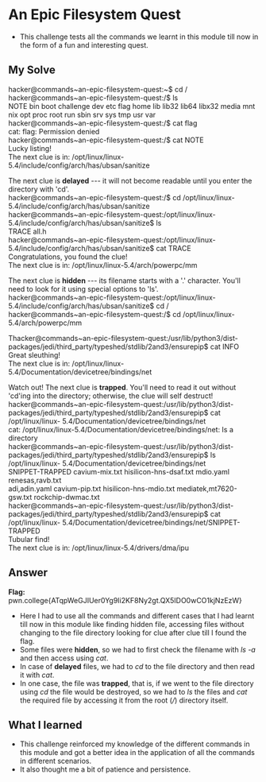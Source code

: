 # An Epic Filesystem Quest
- This challenge tests all the commands we learnt in this module till now in the form of a fun and interesting quest.

## My Solve

hacker@commands~an-epic-filesystem-quest:~$ cd /  
hacker@commands~an-epic-filesystem-quest:/$ ls  
NOTE  bin  boot  challenge  dev  etc  flag  home  lib  lib32  lib64  libx32  media  mnt  nix  opt  proc  root  run  sbin  srv  sys  tmp  usr  var  
hacker@commands~an-epic-filesystem-quest:/$ cat flag  
cat: flag: Permission denied  
hacker@commands~an-epic-filesystem-quest:/$ cat NOTE  
Lucky listing!  
The next clue is in: /opt/linux/linux-5.4/include/config/arch/has/ubsan/sanitize  
  
The next clue is **delayed** --- it will not become readable until you enter the directory with 'cd'.  
hacker@commands~an-epic-filesystem-quest:/$ cd /opt/linux/linux-5.4/include/config/arch/has/ubsan/sanitize  
hacker@commands~an-epic-filesystem-quest:/opt/linux/linux-5.4/include/config/arch/has/ubsan/sanitize$ ls  
TRACE  all.h  
hacker@commands~an-epic-filesystem-quest:/opt/linux/linux-5.4/include/config/arch/has/ubsan/sanitize$ cat TRACE  
Congratulations, you found the clue!  
The next clue is in: /opt/linux/linux-5.4/arch/powerpc/mm  
  
The next clue is **hidden** --- its filename starts with a '.' character. You'll need to look for it using special options to 'ls'.  
hacker@commands~an-epic-filesystem-quest:/opt/linux/linux-5.4/include/config/arch/has/ubsan/sanitize$ cd /  
hacker@commands~an-epic-filesystem-quest:/$ cd /opt/linux/linux-5.4/arch/powerpc/mm  
   
Thacker@commands~an-epic-filesystem-quest:/usr/lib/python3/dist-packages/jedi/third_party/typeshed/stdlib/2and3/ensurepip$ cat INFO  
Great sleuthing!  
The next clue is in: /opt/linux/linux-5.4/Documentation/devicetree/bindings/net  
  
Watch out! The next clue is **trapped**. You'll need to read it out without 'cd'ing into the directory; otherwise, the clue will self destruct!  
hacker@commands~an-epic-filesystem-quest:/usr/lib/python3/dist-packages/jedi/third_party/typeshed/stdlib/2and3/ensurepip$ cat /opt/linux/linux-  5.4/Documentation/devicetree/bindings/net  
cat: /opt/linux/linux-5.4/Documentation/devicetree/bindings/net: Is a directory  
hacker@commands~an-epic-filesystem-quest:/usr/lib/python3/dist-packages/jedi/third_party/typeshed/stdlib/2and3/ensurepip$ ls /opt/linux/linux-  5.4/Documentation/devicetree/bindings/net  
SNIPPET-TRAPPED                 cavium-mix.txt               hisilicon-hns-dsaf.txt       mdio.yaml                renesas,ravb.txt  
adi,adin.yaml                   cavium-pip.txt               hisilicon-hns-mdio.txt       mediatek,mt7620-gsw.txt  rockchip-dwmac.txt  
hacker@commands~an-epic-filesystem-quest:/usr/lib/python3/dist-packages/jedi/third_party/typeshed/stdlib/2and3/ensurepip$ cat /opt/linux/linux-  5.4/Documentation/devicetree/bindings/net/SNIPPET-TRAPPED  
Tubular find!  
The next clue is in: /opt/linux/linux-5.4/drivers/dma/ipu  


## Answer
**Flag:** pwn.college{ATqpWeGJIUer0Yg9Ii2KF8Ny2gt.QX5IDO0wCO1kjNzEzW}


- Here I had to use all the commands and different cases that I had learnt till now in this module like finding hidden file, accessing files without changing to the file directory looking for clue after clue till I found the flag.
- Some files were **hidden**, so we had to first check the filename with *ls -a* and then access using *cat*.
- In case of **delayed** files, we had to *cd* to the file directory and then read it with *cat*.
- In one case, the file was **trapped**, that is, if we went to the file directory using *cd* the file would be destroyed, so we had to *ls* the files and *cat* the required file by accessing it from the root (*/*) directory itself.


## What I learned
- This challenge reinforced my knowledge of the different commands in this module and got a better idea in the application of all the commands in different scenarios.
- It also thought me a bit of patience and persistence.
